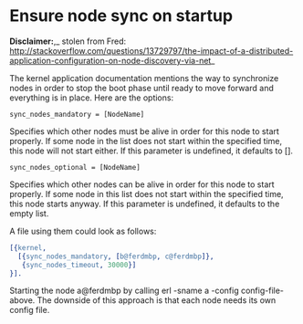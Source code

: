 # Ensure node sync on startup

__Disclaimer:__,_ stolen from Fred: http://stackoverflow.com/questions/13729797/the-impact-of-a-distributed-application-configuration-on-node-discovery-via-net_

The kernel application documentation mentions the way to synchronize
nodes in order to stop the boot phase until ready to move forward and
everything is in place. Here are the options:

```
sync_nodes_mandatory = [NodeName]
```

Specifies which other nodes must be alive in order for this node to start
properly. If some node in the list does not start within the specified
time, this node will not start either. If this parameter is undefined,
it defaults to [].

```
sync_nodes_optional = [NodeName]
```

Specifies which other nodes can be alive in order for this node to start
properly. If some node in this list does not start within the specified
time, this node starts anyway. If this parameter is undefined, it defaults
to the empty list.

A file using them could look as follows:

```erlang
[{kernel,
  [{sync_nodes_mandatory, [b@ferdmbp, c@ferdmbp]},
   {sync_nodes_timeout, 30000}]
}].
```
Starting the node a@ferdmbp by calling erl -sname a -config config-file-above.
The downside of this approach is that each node needs its own config file.
